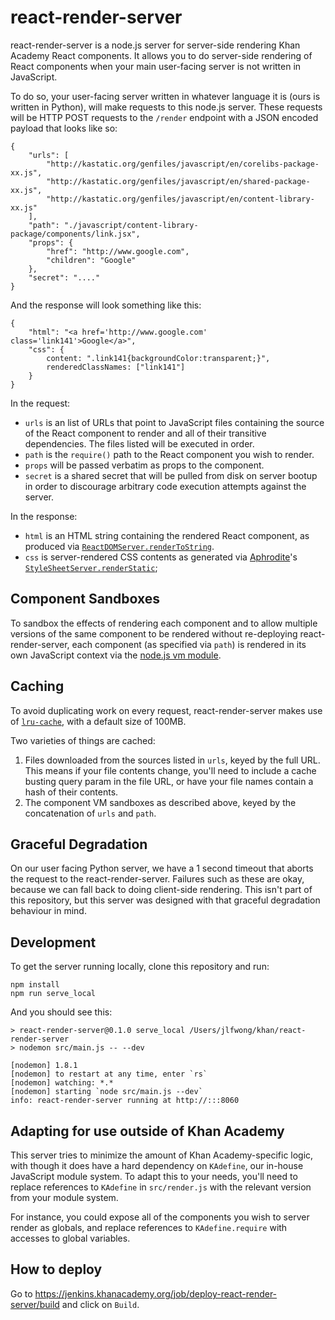 react-render-server
===================

react-render-server is a node.js server for server-side rendering Khan
Academy React components. It allows you to do server-side rendering of React 
components when your main user-facing server is not written in JavaScript.

To do so, your user-facing server written in whatever language it is (ours is 
written in Python), will make requests to this node.js server. These requests 
will be HTTP POST requests to the `/render` endpoint with a JSON encoded payload 
that looks like so:

    {
        "urls": [
            "http://kastatic.org/genfiles/javascript/en/corelibs-package-xx.js",
            "http://kastatic.org/genfiles/javascript/en/shared-package-xx.js",
            "http://kastatic.org/genfiles/javascript/en/content-library-xx.js"
        ],
        "path": "./javascript/content-library-package/components/link.jsx",
        "props": {
            "href": "http://www.google.com",
            "children": "Google"
        },
        "secret": "...."
    }

And the response will look something like this:

    {
        "html": "<a href='http://www.google.com' class='link141'>Google</a>",
        "css": {
            content: ".link141{backgroundColor:transparent;}",
            renderedClassNames: ["link141"]
        }
    }

In the request:

- `urls` is an list of URLs that point to JavaScript files containing the source 
  of the React component to render and all of their transitive dependencies. The 
  files listed will be executed in order.
- `path` is the `require()` path to the React component you wish to render.
- `props` will be passed verbatim as props to the component.
- `secret` is a shared secret that will be pulled from disk on server bootup in 
  order to discourage arbitrary code execution attempts against the server.

In the response:

- `html` is an HTML string containing the rendered React component, as produced 
via [`ReactDOMServer.renderToString`][react-dom].
- `css` is server-rendered CSS contents as generated via 
[Aphrodite][aphrodite]'s [`StyleSheetServer.renderStatic`][renderStatic];

Component Sandboxes
-------------------

To sandbox the effects of rendering each component and to allow multiple 
versions of the same component to be rendered without re-deploying 
react-render-server, each component (as specified via `path`) is rendered in its 
own JavaScript context via the [node.js vm module][vm].

Caching
-------

To avoid duplicating work on every request, react-render-server makes use of 
[`lru-cache`][lru-cache], with a default size of 100MB.

Two varieties of things are cached:

1. Files downloaded from the sources listed in `urls`, keyed by the full URL.  
   This means if your file contents change, you'll need to include a cache 
   busting query param in the file URL, or have your file names contain a hash 
   of their contents.
2. The component VM sandboxes as described above, keyed by the concatenation of 
   `urls` and `path`.

Graceful Degradation
--------------------

On our user facing Python server, we have a 1 second timeout that aborts the 
request to the react-render-server. Failures such as these are okay, because we 
can fall back to doing client-side rendering. This isn't part of this 
repository, but this server was designed with that graceful degradation 
behaviour in mind.


Development
------------
To get the server running locally, clone this repository and run:

    npm install
    npm run serve_local

And you should see this:

    > react-render-server@0.1.0 serve_local /Users/jlfwong/khan/react-render-server
    > nodemon src/main.js -- --dev

    [nodemon] 1.8.1
    [nodemon] to restart at any time, enter `rs`
    [nodemon] watching: *.*
    [nodemon] starting `node src/main.js --dev`
    info: react-render-server running at http://:::8060

Adapting for use outside of Khan Academy
----------------------------------------

This server tries to minimize the amount of Khan Academy-specific logic, with 
though it does have a hard dependency on `KAdefine`, our in-house JavaScript 
module system. To adapt this to your needs, you'll need to replace references to 
`KAdefine` in `src/render.js` with the relevant version from your module system.

For instance, you could expose all of the components you wish to server render 
as globals, and replace references to `KAdefine.require` with accesses to global 
variables.

How to deploy
-------------
Go to https://jenkins.khanacademy.org/job/deploy-react-render-server/build
and click on `Build`. 

[react-dom]: https://www.npmjs.com/package/react-dom
[aphrodite]: https://github.com/Khan/aphrodite
[renderStatic]: https://github.com/Khan/aphrodite#server-side-rendering
[lru-cache]: https://www.npmjs.com/package/lru-cache
[vm]: https://nodejs.org/api/vm.html
